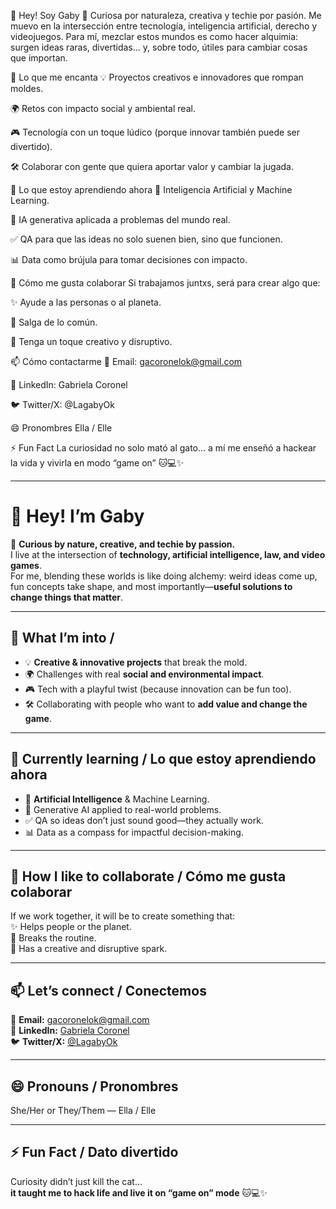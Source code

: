 👋 Hey! Soy Gaby
🌟 Curiosa por naturaleza, creativa  y techie por pasión.
Me muevo en la intersección entre tecnología, inteligencia artificial, derecho y videojuegos.
Para mí, mezclar estos mundos es como hacer alquimia: surgen ideas raras, divertidas… y, sobre todo, útiles para cambiar cosas que importan.

👀 Lo que me encanta
💡 Proyectos creativos e innovadores que rompan moldes.

🌍 Retos con impacto social y ambiental real.

🎮 Tecnología con un toque lúdico (porque innovar también puede ser divertido).

🛠️ Colaborar con gente que quiera aportar valor y cambiar la jugada.

🌱 Lo que estoy aprendiendo ahora
🤖 Inteligencia Artificial y Machine Learning.

🧠 IA generativa aplicada a problemas del mundo real.

✅ QA para que las ideas no solo suenen bien, sino que funcionen.

📊 Data como brújula para tomar decisiones con impacto.

💞️ Cómo me gusta colaborar
Si trabajamos juntxs, será para crear algo que:

✨ Ayude a las personas o al planeta.

🚀 Salga de lo común.

🎨 Tenga un toque creativo y disruptivo.


📫 Cómo contactarme
📧 Email: gacoronelok@gmail.com

🔗 LinkedIn: Gabriela Coronel

🐦 Twitter/X: @LagabyOk

😄 Pronombres
Ella / Elle

⚡ Fun Fact
La curiosidad no solo mató al gato…
a mí me enseñó a hackear la vida y vivirla en modo “game on” 🐱💻✨


---

# 👋 Hey! I’m Gaby

🌟 **Curious by nature, creative, and techie by passion.**  
I live at the intersection of **technology, artificial intelligence, law, and video games**.  
For me, blending these worlds is like doing alchemy: weird ideas come up, fun concepts take shape, and most importantly—**useful solutions to change things that matter**.  

---

## 👀 What I’m into / 
- 💡 **Creative & innovative projects** that break the mold.  
- 🌍 Challenges with real **social and environmental impact**.  
- 🎮 Tech with a playful twist (because innovation can be fun too).  
- 🛠️ Collaborating with people who want to **add value and change the game**.  

---

## 🌱 Currently learning / Lo que estoy aprendiendo ahora
- 🤖 **Artificial Intelligence** & Machine Learning.  
- 🧠 Generative AI applied to real-world problems.  
- ✅ QA so ideas don’t just sound good—they actually work.  
- 📊 Data as a compass for impactful decision-making.  

---

## 💞️ How I like to collaborate / Cómo me gusta colaborar
If we work together, it will be to create something that:  
✨ Helps people or the planet.  
🚀 Breaks the routine.  
🎨 Has a creative and disruptive spark.  

---

## 📫 Let’s connect / Conectemos
📧 **Email:** gacoronelok@gmail.com  
🔗 **LinkedIn:** [Gabriela Coronel](https://www.linkedin.com/in/gabriela-coronel-43a0a4286/)  
🐦 **Twitter/X:** [@LagabyOk](https://x.com/LagabyOk)  

---

## 😄 Pronouns / Pronombres  
She/Her or They/Them — Ella / Elle  

---

## ⚡ Fun Fact / Dato divertido  
Curiosity didn’t just kill the cat…  
**it taught me to hack life and live it on “game on” mode** 🐱💻✨  



